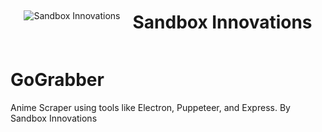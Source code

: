 <div class="centered-content" style="text-align: center; display: flex; flex-direction: row; align-items: center; justify-content: center;">
  <img src="https://sandboxinnovations.org/images/logo.png" alt="Sandbox Innovations" style="max-width: 100%; max-height: 200px; margin-right: 20px">
  <h1>Sandbox Innovations</h1>
</div>


# GoGrabber

Anime Scraper using tools like Electron, Puppeteer, and Express. By Sandbox Innovations